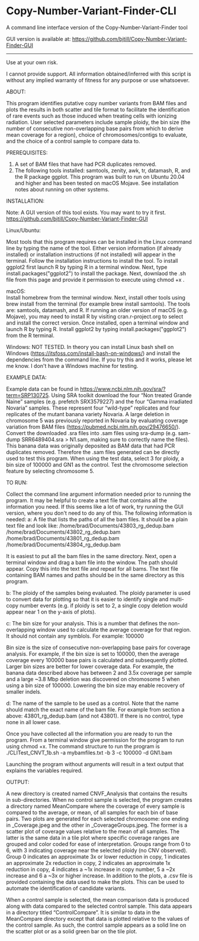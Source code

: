 # Copy-Number-Variant-Finder-CLI
A command line interface version of the Copy-Number-Variant-Finder tool

GUI version is available at: https://github.com/bjtill/Copy-Number-Variant-Finder-GUI
_________________________________________________________________________________________________________________________________________________

Use at your own risk.

I cannot provide support. All information obtained/inferred with this script is without any implied warranty of fitness for any purpose or use whatsoever.

ABOUT: 

This program identifies putative copy number variants from BAM files and plots the results in both scatter and tile format to facilitate the identification of rare events such as those induced when treating cells with ionizing radiation. User selected parameters include sample ploidy, the bin size (the number of consecutive non-overlapping base pairs from which to derive mean coverage for a region), choice of chromosomes/contigs to evaluate, and the choice of a control sample to compare data to. 

PREREQUISITES:

1. A set of BAM files that have had PCR duplicates removed. 
2. The following tools installed: samtools, zenity, awk, tr, datamash, R, and the R package ggplot. This program was built to run on Ubuntu 20.04 and higher and has been tested on macOS Mojave. See installation notes about running on other systems. 
    
INSTALLATION:

Note: A GUI version of this tool exists. You may want to try it first. https://github.com/bjtill/Copy-Number-Variant-Finder-GUI

Linux/Ubuntu:

Most tools that this program requires can be installed in the Linux command line by typing the name of the tool. Either version information (if already installed) or installation instructions (if not installed) will appear in the terminal. Follow the installation instructions to install the tool. To install ggplot2 first launch R by typing R in a terminal window. Next, type install.packages("ggplot2") to install the package. Next, downlaod the .sh file from this page and provide it permission to execute using chmod +x .

macOS:  
Install homebrew from the terminal window. Next, install other tools using brew install from the terminal (for example brew install samtools). The tools are: samtools, datamash, and R.  If running an older version of macOS (e.g. Mojave), you may need to install R by visiting cran.r-project.org to select and install the correct version.  Once installed, open a terminal window and launch R by typing R.  Install ggplot2 by typing install.packages("ggplot2") from the R terminal. 

Windows: 
NOT TESTED. In theory you can install Linux bash shell on Windows (https://itsfoss.com/install-bash-on-windows/) and install the dependencies from the command line. If you try this and it works, please let me know. I don't have a Windows machine for testing.

EXAMPLE DATA:

Example data can be found in https://www.ncbi.nlm.nih.gov/sra/?term=SRP130725. Using SRA toolkit download the four “Non treated Grande Naine” samples (e.g. prefetch SRX3579227) and the four “Gamma irradiated Novaria” samples.  These represent four “wild-type” replicates and four replicates of the mutant banana variety Novaria.  A large deletion in chromosome 5 was previously reported in Novaria by evaluating coverage variation from BAM files (https://pubmed.ncbi.nlm.nih.gov/29476650/).  Convert the downloaded .sra files into .sam files using sra-dump (e.g. sam-dump SRR6489404.sra > N1.sam, making sure to correctly name the files).  This banana data was originally deposited as BAM data that had PCR duplicates removed.  Therefore the .sam files generated can be directly used to test this program.  When using the test data, select 3 for ploidy, a bin size of 100000 and GN1 as the control.  Test the chromosome selection feature by selecting chromosome 5.  

TO RUN:

Collect the command line argument information needed prior to running the program. It may be helpful to create a text file that contains all the information you need. If this seems like a lot of work, try running the GUI version, where you don't need to do any of this. The following information is needed:
a: A file that lists the paths of all the bam files. It should be a plain text file and look like:
/home/brad/Documents/43803_rg_dedup.bam
/home/brad/Documents/43802_rg_dedup.bam
/home/brad/Documents/43801_rg_dedup.bam
/home/brad/Documents/43804_rg_dedup.bam 

It is easiest to put all the bam files in the same directory.  Next, open a terminal window and drag a bam file into the window.  The path should appear.  Copy this into the text file and repeat for all bams.  The text file containing BAM names and paths should be in the same directory as this program.  

b: The ploidy of the samples being evaluated. The ploidy parameter is used to convert data for plotting so that it is easier to identify single and multi-copy number events (e.g. if ploidy is set to 2, a single copy deletion would appear near 1 on the y-axis of plots). 
	
c: The bin size for your analysis.  This is a number that defines the non-overlapping window used to calculate the average coverage for that region.  It should not contain any symblols.  For example: 100000

Bin size is the size of consecutive non-overlapping base pairs for coverage analysis.  For example, if the bin size is set to 100000, then the average coverage every 100000 base pairs is calculated and subsequently plotted.  Larger bin sizes are better for lower coverage data.  For example, the banana data described above has between 2 and 3.5x coverage per sample and a large ~3.8 Mbp deletion was discovered on chromosome 5 when using a bin size of 100000.  Lowering the bin size may enable recovery of smaller indels.  

d: The name of the sample to be used as a control.  Note that the name should match the exact name of the bam file.  For example from section a above: 43801_rg_dedup.bam (and not 43801).  If there is no control, type none in all lower case.
	
	
Once you have collected all the information you are ready to run the program.  From a terminal window give permission for the program to run using chmod +x. The command structure to run the program is	
./CLITest_CNVT_1b.sh -a mybamfiles.txt -b 3 -c 100000 -d GN1.bam

Launching the program without arguments will result in a text output that explains the variables required. 
 
OUTPUT:  

A new directory is created named CNVF_Analysis that contains the results in sub-directories. When no control sample is selected, the program creates a directory named MeanCompare where the coverage of every sample is compared to the average, or mean, of all samples for each bin of base pairs.  Two plots are generated for each selected chromosome: one ending in _Coverage.jpeg and the other in _CoverageGroups.jpeg.  The former is a scatter plot of coverage values relative to the mean of all samples.  The latter is the same data in a tile plot where specific coverage ranges are grouped and color coded for ease of interpretation.  Groups range from 0 to 6, with 3 indicating coverage near the selected ploidy (no CNV observed).  Group 0 indicates an approximate 3x or lower reduction in copy, 1 indicates an approximate 2x reduction in copy, 2 indicates an approximate 1x reduction in copy, 4 indicates a ~1x increase in copy number, 5 a ~2x increase and 6 a ~3x or higher increase.  In addition to the plots, a .csv file is provided containing the data used to make the plots.  This can be used to automate the identification of candidate variants.  

When a control sample is selected, the mean comparison data is produced along with data compared to the selected control sample.  This data appears in a directory titled “ControlCompare”.  It is similar to data in the MeanCompare directory except that data is plotted relative to the values of the control sample.  As such, the control sample appears as a solid line on the scatter plot or as a solid green bar on the tile plot.  
